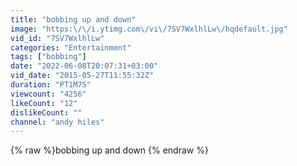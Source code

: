 ```yaml
---
title: "bobbing up and down"
image: "https:\/\/i.ytimg.com\/vi\/7SV7WxlhlLw\/hqdefault.jpg"
vid_id: "7SV7WxlhlLw"
categories: "Entertainment"
tags: ["bobbing"]
date: "2022-06-08T20:07:31+03:00"
vid_date: "2015-05-27T11:55:32Z"
duration: "PT1M7S"
viewcount: "4256"
likeCount: "12"
dislikeCount: ""
channel: "andy hiles"
---
```

{% raw %}bobbing up and down {% endraw %}
